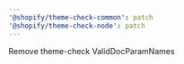 ```yaml
---
'@shopify/theme-check-common': patch
'@shopify/theme-check-node': patch
---
```


Remove theme-check ValidDocParamNames
